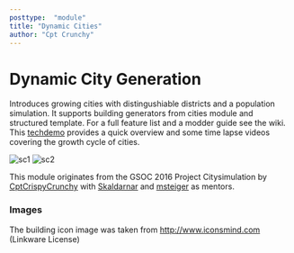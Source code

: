 ```yaml
---
posttype:  "module"  
title: "Dynamic Cities"
author: "Cpt Crunchy"
---
```

Dynamic City Generation
=======================

Introduces growing cities with distingushiable districts and a population simulation.
It supports building generators from cities module and structured template.
For a full feature list and a modder guide see the wiki.
This [techdemo](https://www.youtube.com/watch?v=feEMmo1pRSY&feature=youtu.be) provides a quick overview and some time lapse videos covering the growth cycle of cities.


![sc1](/images/niceCity1.jpg)
![sc2](/images/niceCity5.jpg)

This module originates from the GSOC 2016 Project Citysimulation by [CptCrispyCrunchy](https://github.com/CptCrispyCrunchy) with [Skaldarnar](https://github.com/skaldarnar) and [msteiger](https://github.com/msteiger) as mentors.

### Images
The building icon image was taken from http://www.iconsmind.com (Linkware License)
